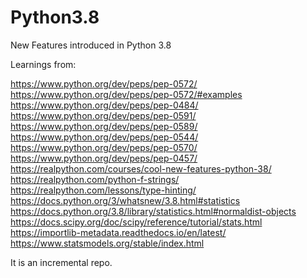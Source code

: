 # Python3.8
New Features introduced in Python 3.8

Learnings from:

https://www.python.org/dev/peps/pep-0572/
https://www.python.org/dev/peps/pep-0572/#examples
https://www.python.org/dev/peps/pep-0484/
https://www.python.org/dev/peps/pep-0591/
https://www.python.org/dev/peps/pep-0589/
https://www.python.org/dev/peps/pep-0544/
https://www.python.org/dev/peps/pep-0570/
https://www.python.org/dev/peps/pep-0457/
https://realpython.com/courses/cool-new-features-python-38/
https://realpython.com/python-f-strings/
https://realpython.com/lessons/type-hinting/
https://docs.python.org/3/whatsnew/3.8.html#statistics
https://docs.python.org/3.8/library/statistics.html#normaldist-objects
https://docs.scipy.org/doc/scipy/reference/tutorial/stats.html
https://importlib-metadata.readthedocs.io/en/latest/
https://www.statsmodels.org/stable/index.html

It is an incremental repo. 
